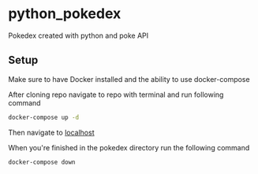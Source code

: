 # python_pokedex
Pokedex created with python and poke API

## Setup
Make sure to have Docker installed and the ability to use docker-compose

After cloning repo navigate to repo with terminal and run following command
```bash
docker-compose up -d
```
Then navigate to [localhost](http://localhost/)

When you're finished in the pokedex directory run the following command
```bash
docker-compose down
```